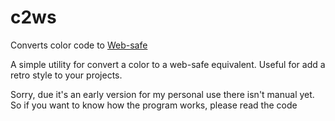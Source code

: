 # c2ws

Converts color code to [Web-safe](https://en.wikipedia.org/wiki/Web_colors#Web-safe_colors)

A simple utility for convert a color to a web-safe equivalent. Useful for add a retro style to your projects.

Sorry, due it's an early version for my personal use there isn't manual yet. So if you want to know how the program works, please read the code
